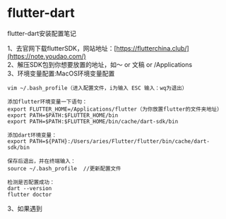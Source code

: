 # flutter-dart
flutter-dart安装配置笔记


1、去官网下载flutterSDK，网站地址：[https://flutterchina.club/](https://note.youdao.com/)<br/>
2、解压SDK包到你想要放置的地址，如～ or 文稿 or /Applications<br/>
3、环境变量配置:MacOS环境变量配置<br/>

```
vim ~/.bash_profile（进入配置文件，i为输入 ESC 输入：wq为退出）

添加flutter环境变量一下语句：
export FLUTTER_HOME=/Applications/flutter（为你放置flutter的文件夹地址）
export PATH=$PATH:$FLUTTER_HOME/bin
export PATH=$PATH:$FLUTTER_HOME/bin/cache/dart-sdk/bin

添加dart环境变量：
export PATH=${PATH}:/Users/aries/Flutter/flutter/bin/cache/dart-sdk/bin

保存后退出，并在终端输入：
source ~/.bash_profile  //更新配置文件

检测是否配置成功：
dart --version
flutter doctor

```
3、如果遇到
